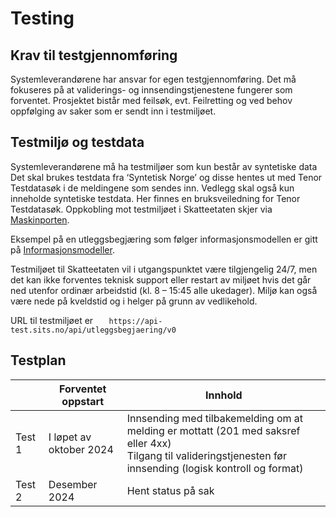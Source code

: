 # Testing

## Krav til testgjennomføring

Systemleverandørene har ansvar for egen testgjennomføring. Det må fokuseres på at validerings- og innsendingstjenestene
fungerer som forventet.
Prosjektet bistår med feilsøk, evt. Feilretting og ved behov oppfølging av saker som er sendt inn i testmiljøet.

## Testmiljø og testdata

Systemleverandørene må ha testmiljøer som kun består av syntetiske data
Det skal brukes testdata fra ‘Syntetisk Norge’ og disse hentes ut med Tenor Testdatasøk i de meldingene som sendes inn.
Vedlegg skal også kun inneholde syntetiske testdata.
Her finnes en bruksveiledning for Tenor Testdatasøk.
Oppkobling mot testmiljøet i Skatteetaten skjer via [Maskinporten](./tilgang.md).

Eksempel på en utleggsbegjæring som følger informasjonsmodellen er gitt på [Informasjonsmodeller](./informasjonsmodeller.md).

Testmiljøet til Skatteetaten vil i utgangspunktet være tilgjengelig 24/7, men det kan ikke forventes teknisk support
eller restart av miljøet hvis det går ned utenfor ordinær arbeidstid (kl. 8 – 15:45 alle ukedager). Miljø kan også være
nede på kveldstid og i helger på grunn av vedlikehold.

URL til testmiljøet er
```    https://api-test.sits.no/api/utleggsbegjaering/v0 ```

## Testplan

|        | Forventet oppstart      | Innhold                                                                                                                                                             |
|--------|-------------------------|---------------------------------------------------------------------------------------------------------------------------------------------------------------------|
| Test 1 | I løpet av oktober 2024 | Innsending med tilbakemelding om at melding er mottatt (201 med saksref eller 4xx) <br/>Tilgang til valideringstjenesten før innsending (logisk kontroll og format) |
| Test 2 | Desember 2024           | Hent status på sak                                                                                                                                                  | 
